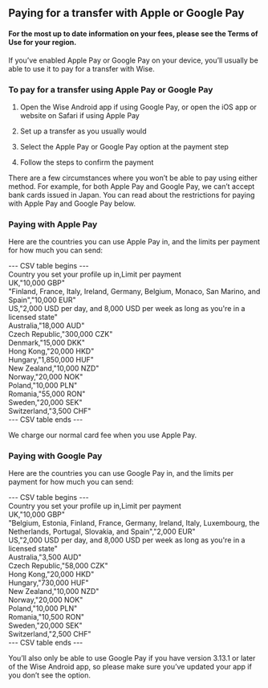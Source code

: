 ## Paying for a transfer with Apple or Google Pay  
#### For the most up to date information on your fees, please see the Terms of Use for your region.

If you’ve enabled Apple Pay or Google Pay on your device, you’ll usually be able to use it to pay for a transfer with Wise. 

### To pay for a transfer using Apple Pay or Google Pay 

  1. Open the Wise Android app if using Google Pay, or open the iOS app or website on Safari if using Apple Pay

  2. Set up a transfer as you usually would

  3. Select the Apple Pay or Google Pay option at the payment step

  4. Follow the steps to confirm the payment




There are a few circumstances where you won’t be able to pay using either method. For example, for both Apple Pay and Google Pay, we can’t accept bank cards issued in Japan. You can read about the restrictions for paying with Apple Pay and Google Pay below. 

### Paying with Apple Pay

Here are the countries you can use Apple Pay in, and the limits per payment for how much you can send:


--- CSV table begins ---  
Country you set your profile up in,Limit per payment  
UK,"10,000 GBP"  
"Finland, France, Italy, Ireland, Germany, Belgium, Monaco, San Marino, and Spain","10,000 EUR"  
US,"2,000 USD per day, and 8,000 USD per week as long as you're in a licensed state"  
Australia,"18,000 AUD"  
Czech Republic,"300,000 CZK"  
Denmark,"15,000 DKK"  
Hong Kong,"20,000 HKD"  
Hungary,"1,850,000 HUF"  
New Zealand,"10,000 NZD"  
Norway,"20,000 NOK"  
Poland,"10,000 PLN"  
Romania,"55,000 RON"  
Sweden,"20,000 SEK"  
Switzerland,"3,500 CHF"  
--- CSV table ends ---  


We charge our normal card fee when you use Apple Pay. 

### Paying with Google Pay

Here are the countries you can use Google Pay in, and the limits per payment for how much you can send:


--- CSV table begins ---  
Country you set your profile up in,Limit per payment  
UK,"10,000 GBP"  
"Belgium, Estonia, Finland, France, Germany, Ireland, Italy, Luxembourg, the Netherlands, Portugal, Slovakia, and Spain","2,000 EUR"  
US,"2,000 USD per day, and 8,000 USD per week as long as you're in a licensed state"  
Australia,"3,500 AUD"  
Czech Republic,"58,000 CZK"  
Hong Kong,"20,000 HKD"  
Hungary,"730,000 HUF"  
New Zealand,"10,000 NZD"  
Norway,"20,000 NOK"  
Poland,"10,000 PLN"  
Romania,"10,500 RON"  
Sweden,"20,000 SEK"  
Switzerland,"2,500 CHF"  
--- CSV table ends ---  


You’ll also only be able to use Google Pay if you have version 3.13.1 or later of the Wise Android app, so please make sure you’ve updated your app if you don’t see the option.